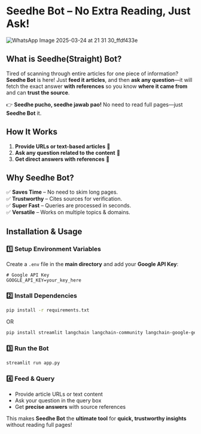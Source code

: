 # Seedhe Bot – No Extra Reading, Just Ask!  

![WhatsApp Image 2025-03-24 at 21 31 30_ffdf433e](https://github.com/user-attachments/assets/72c4344c-a546-4a21-8a7e-246a44a5d180)



## **What is Seedhe(Straight) Bot?**  
Tired of scanning through entire articles for one piece of information? **Seedhe Bot** is here! Just **feed it articles**, and then **ask any question**—it will fetch the exact answer **with references** so you know **where it came from** and can **trust the source**.   

👉 **Seedhe pucho, seedhe jawab pao!** No need to read full pages—just **Seedhe Bot** it.  

## **How It Works**  
1. **Provide URLs or text-based articles** 📜  
2. **Ask any question related to the content** 🤖  
3. **Get direct answers with references** 📌  

## **Why Seedhe Bot?**  
✅ **Saves Time** – No need to skim long pages.  
✅ **Trustworthy** – Cites sources for verification.  
✅ **Super Fast** – Queries are processed in seconds.  
✅ **Versatile** – Works on multiple topics & domains.  


## **Installation & Usage**  

### **1️⃣ Setup Environment Variables**  
Create a `.env` file in the **main directory** and add your **Google API Key**:  
```
# Google API Key
GOOGLE_API_KEY=your_key_here
```

### **2️⃣ Install Dependencies**  
```bash
pip install -r requirements.txt
```
OR
```bash
pip install streamlit langchain langchain-community langchain-google-genai google-generativeai faiss-cpu sentence-transformers python-dotenv unstructured beautifulsoup4 html5lib lxml pypdf pillow && pip install -U langchain-community langchain-google-genai google-generativeai
```
### **3️⃣ Run the Bot**  
```bash
streamlit run app.py
```

### **4️⃣ Feed & Query**  
- Provide article URLs or text content  
- Ask your question in the query box  
- Get **precise answers** with source references  



This makes **Seedhe Bot** the **ultimate tool** for **quick, trustworthy insights** without reading full pages!
